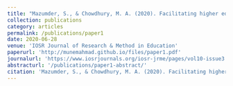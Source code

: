 ```yaml
---
title: "Mazumder, S., & Chowdhury, M. A. (2020). Facilitating higher education: differential status of public and private universities in Bangladesh. <i>IOSR Journal of Research & Method in Education</i>. 10(3), 14-23."
collection: publications
category: articles
permalink: /publications/paper1
date: 2020-06-28
venue: 'IOSR Journal of Research & Method in Education'
paperurl: 'http://munemahmad.github.io/files/paper1.pdf'
journalurl: 'https://www.iosrjournals.org/iosr-jrme/pages/vol10-issue3.Series-6.html'  
abstracturl: '/publications/paper1-abstract/'             
citation: 'Mazumder, S., & Chowdhury, M. A. (2020). Facilitating higher education: differential status of public and private universities in Bangladesh. <i>IOSR Journal of Research & Method in Education</i>. 10(3), 14-23.'
---
```



